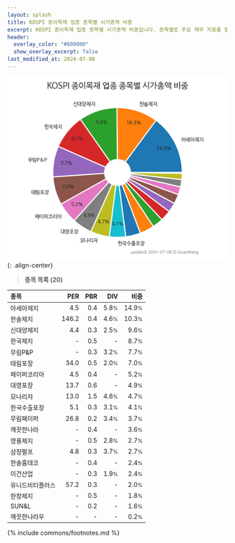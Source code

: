 ```yaml
---
layout: splash
title: KOSPI 종이목재 업종 종목별 시가총액 비중
excerpt: KOSPI 종이목재 업종 종목별 시가총액 비중입니다. 종목별로 주요 재무 지표를 함께 표시합니다.
header:
  overlay_color: "#800000"
  show_overlay_excerpt: false
last_modified_at: 2024-07-08
---
```



![KOSPI 종이목재 업종 종목별 시가총액 비중](/stats/sector/images/kospi_업종_종이목재_종목.png){: .align-center}


> **종목 목록 (20)**<a id="list"></a>

| **종목** | **PER** | **PBR** | **DIV** | **비중** |
| :------- | ------: | ------: | ------: | -------: |
| 아세아제지 | 4.5 | 0.4 | 5.8<small>%</small> | 14.9<small>%</small> |
| 한솔제지 | 146.2 | 0.4 | 4.6<small>%</small> | 10.3<small>%</small> |
| 신대양제지 | 4.4 | 0.3 | 2.5<small>%</small> | 9.6<small>%</small> |
| 한국제지 | - | 0.5 | - | 8.7<small>%</small> |
| 무림P&P | - | 0.3 | 3.2<small>%</small> | 7.7<small>%</small> |
| 태림포장 | 34.0 | 0.5 | 2.0<small>%</small> | 7.0<small>%</small> |
| 페이퍼코리아 | 4.5 | 0.4 | - | 5.2<small>%</small> |
| 대영포장 | 13.7 | 0.6 | - | 4.9<small>%</small> |
| 모나리자 | 13.0 | 1.5 | 4.6<small>%</small> | 4.7<small>%</small> |
| 한국수출포장 | 5.1 | 0.3 | 3.1<small>%</small> | 4.1<small>%</small> |
| 무림페이퍼 | 26.8 | 0.2 | 3.4<small>%</small> | 3.7<small>%</small> |
| 깨끗한나라 | - | 0.4 | - | 3.6<small>%</small> |
| 영풍제지 | - | 0.5 | 2.8<small>%</small> | 2.7<small>%</small> |
| 삼정펄프 | 4.8 | 0.3 | 3.7<small>%</small> | 2.7<small>%</small> |
| 한솔홈데코 | - | 0.4 | - | 2.4<small>%</small> |
| 이건산업 | - | 0.3 | 1.9<small>%</small> | 2.4<small>%</small> |
| 유니드비티플러스 | 57.2 | 0.3 | - | 2.0<small>%</small> |
| 한창제지 | - | 0.5 | - | 1.8<small>%</small> |
| SUN&L | - | 0.2 | - | 1.6<small>%</small> |
| 깨끗한나라우 | - | - | - | 0.2<small>%</small> |

{% include commons/footnotes.md %}